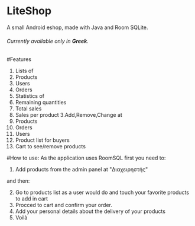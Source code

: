 # LiteShop
A small Android eshop, made with Java and Room SQLite.

###### _Currently available only in __Greek__._
#Features
1. Lists of
  1. Products
  2. Users
  3. Orders
2. Statistics of
  1. Remaining quantities
  2. Total sales
  3. Sales per product
3.Add,Remove,Change at
  1. Products
  2. Orders
  3. Users
4. Product list for buyers
5. Cart to see/remove products

#How to use:
As the application uses RoomSQL first you need to: 

1. Add products from the admin panel at "Διαχειρηστής"

and then:

2. Go to products list as a user would do and touch your favorite products to add in cart
3. Procced to cart and confirm your order.
4. Add your personal details about the delivery of your products
5. Voilà
